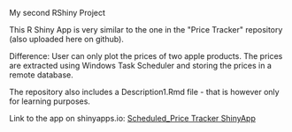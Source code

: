 My second RShiny Project

This R Shiny App is very similar to the one in the "Price Tracker" repository (also uploaded here on github).

Difference: User can only plot the prices of two apple products. The prices are extracted using Windows Task Scheduler and storing the prices in a remote database. 

The repository also includes a Description1.Rmd file - that is however only for learning purposes.

Link to the app on shinyapps.io: [Scheduled_Price Tracker ShinyApp](https://melvin28.shinyapps.io/ScheduledTracker)
